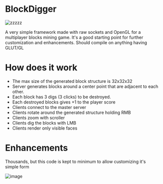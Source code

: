 # BlockDigger

![zzzzz](https://github.com/user-attachments/assets/536d92e8-9db8-43aa-8ac3-f21d8227a9ef)




A very simple framework made with raw sockets and OpenGL for a multiplayer blocks mining game.
It's a good starting point for further customization and enhancements. 
Should compile on anything having GLUT/GL

# How does it work
- The max size of the generated block structure is 32x32x32 
- Server generates blocks around a center point that are adjacent to each other.
- Each block has 3 digs (3 clicks) to be destroyed. 
- Each destroyed blocks gives +1 to the player score
- Clients connect to the master server
- Clients rotate around the generated structure holding RMB
- Clients zoom with scroller
- Clients dig the blocks with LMB
- Clients render only visible faces

# Enhancements
Thousands, but this code is kept to minimum to allow customizing it's simple form

![image](https://github.com/user-attachments/assets/b0bb4573-78a6-4d07-badf-e21a72dd05ec)



